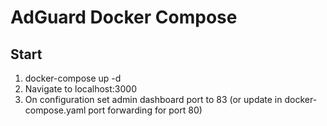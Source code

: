 # AdGuard Docker Compose

## Start
1. docker-compose up -d
2. Navigate to localhost:3000
3. On configuration set admin dashboard port to 83 (or update in docker-compose.yaml port forwarding for port 80)

